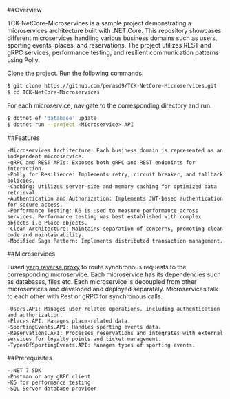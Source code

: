 ##Overview

TCK-NetCore-Microservices is a sample project demonstrating a microservices architecture built with .NET Core.
This repository showcases different microservices handling various business domains such as users, sporting events, places, and reservations.
The project utilizes REST and gRPC services, performance testing, and resilient communication patterns using Polly.

Clone the project.
Run the following commands:

```bash
$ git clone https://github.com/perasd9/TCK-NetCore-Microservices.git
$ cd TCK-NetCore-Microservices
```
For each microservice, navigate to the corresponding directory and run:

```bash
$ dotnet ef 'database' update
$ dotnet run --project <Microservice>.API
```

##Features

    -Microservices Architecture: Each business domain is represented as an independent microservice.
    -gRPC and REST APIs: Exposes both gRPC and REST endpoints for interaction.
    -Polly for Resilience: Implements retry, circuit breaker, and fallback policies.
    -Caching: Utilizes server-side and memory caching for optimized data retrieval.
    -Authentication and Authorization: Implements JWT-based authentication for secure access.
    -Performance Testing: K6 is used to measure performance across services. Performance testing was best established with complex objects i.e Place objects.
    -Clean Architecture: Maintains separation of concerns, promoting clean code and maintainability.
    -Modified Saga Pattern: Implements distributed transaction management.

##Microservices

I used [yarp reverse proxy](https://microsoft.github.io/reverse-proxy/articles/index.html) to route synchronous requests to the corresponding microservice.
Each microservice has its dependencies such as databases, files etc. Each microservice is decoupled from other microservices and developed and deployed separately.
Microservices talk to each other with Rest or gRPC for synchronous calls.

    -Users.API: Manages user-related operations, including authentication and authorization.
    -Places.API: Manages place-related data.
    -SportingEvents.API: Handles sporting events data.
    -Reservations.API: Processes reservations and integrates with external services for loyalty points and ticket management.
    -TypesOfSportingEvents.API: Manages types of sporting events.

##Prerequisites

    -.NET 7 SDK
    -Postman or any gRPC client
    -K6 for performance testing
    -SQL Server database provider